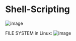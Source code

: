# Shell-Scripting
	
![image](https://github.com/user-attachments/assets/45ba0ebd-49bc-4d3e-a1c0-49d25ad92099)

FILE SYSTEM in Linux:
	![image](https://github.com/user-attachments/assets/6f21d241-6dd1-422c-aada-e18ba4fbf1a0)

